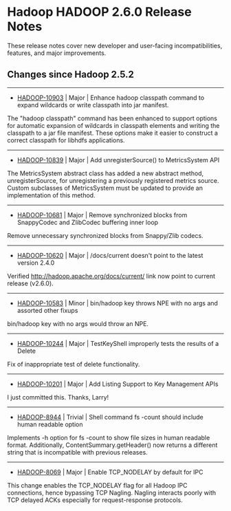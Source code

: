 # Hadoop HADOOP 2.6.0 Release Notes

These release notes cover  new developer and user-facing incompatibilities, features, and major improvements.

## Changes since Hadoop 2.5.2

---

* [HADOOP-10903](https://issues.apache.org/jira/browse/HADOOP-10903) | Major | Enhance hadoop classpath command to expand wildcards or write classpath into jar manifest.

The "hadoop classpath" command has been enhanced to support options for automatic expansion of wildcards in classpath elements and writing the classpath to a jar file manifest.  These options make it easier to construct a correct classpath for libhdfs applications.

---

* [HADOOP-10839](https://issues.apache.org/jira/browse/HADOOP-10839) | Major | Add unregisterSource() to MetricsSystem API

The MetricsSystem abstract class has added a new abstract method, unregisterSource, for unregistering a previously registered metrics source.  Custom subclasses of MetricsSystem must be updated to provide an implementation of this method.

---

* [HADOOP-10681](https://issues.apache.org/jira/browse/HADOOP-10681) | Major | Remove synchronized blocks from SnappyCodec and ZlibCodec buffering inner loop

Remove unnecessary synchronized blocks from Snappy/Zlib codecs.

---

* [HADOOP-10620](https://issues.apache.org/jira/browse/HADOOP-10620) | Major | /docs/current doesn't point to the latest version 2.4.0

Verified http://hadoop.apache.org/docs/current/ link now point to current release (v2.6.0).

---

* [HADOOP-10583](https://issues.apache.org/jira/browse/HADOOP-10583) | Minor | bin/hadoop key throws NPE with no args and assorted other fixups

bin/hadoop key
with no args would throw an NPE.

---

* [HADOOP-10244](https://issues.apache.org/jira/browse/HADOOP-10244) | Major | TestKeyShell improperly tests the results of a Delete

Fix of inappropriate test of delete functionality.

---

* [HADOOP-10201](https://issues.apache.org/jira/browse/HADOOP-10201) | Major | Add Listing Support to Key Management APIs

I just committed this. Thanks, Larry!

---

* [HADOOP-8944](https://issues.apache.org/jira/browse/HADOOP-8944) | Trivial | Shell command fs -count should include human readable option

Implements -h option for fs -count to show file sizes in human readable format. Additionally, ContentSummary.getHeader() now returns a different string that is incompatible with previous releases.

---

* [HADOOP-8069](https://issues.apache.org/jira/browse/HADOOP-8069) | Major | Enable TCP\_NODELAY by default for IPC

This change enables the TCP\_NODELAY flag for all Hadoop IPC connections, hence bypassing TCP Nagling. Nagling interacts poorly with TCP delayed ACKs especially for request-response protocols.



